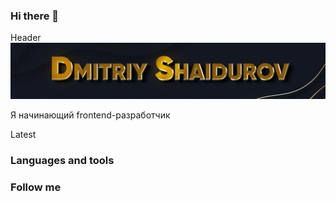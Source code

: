 ### Hi there 👋

<!--
**DmitriyShaidurov/DmitriyShaidurov** is a ✨ _special_ ✨ repository because its `README.md` (this file) appears on your GitHub profile.

Here are some ideas to get you started:

- 🔭 I’m currently working on ...
- 🌱 I’m currently learning ...
- 👯 I’m looking to collaborate on ...
- 🤔 I’m looking for help with ...
- 💬 Ask me about ...
- 📫 How to reach me: ...
- 😄 Pronouns: ...
- ⚡ Fun fact: ...
-->


Header 
[![Header](https://github.com/DmitriyShaidurov/DmitriyShaidurov/blob/main/assets/banner.jpg)](https://tlgg.ru/dimagraver)


Я начинающий frontend-разработчик

Latest

### Languages and tools

### Follow me